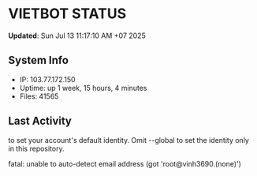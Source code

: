 # VIETBOT STATUS
**Updated**: Sun Jul 13 11:17:10 AM +07 2025

## System Info
- IP: 103.77.172.150
- Uptime: up 1 week, 15 hours, 4 minutes
- Files: 41565

## Last Activity

to set your account's default identity.
Omit --global to set the identity only in this repository.

fatal: unable to auto-detect email address (got 'root@vinh3690.(none)')

